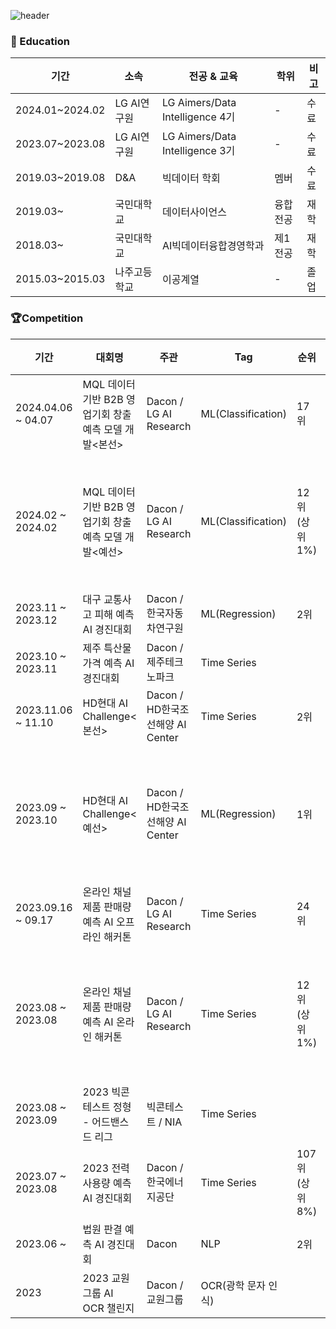 ![header](https://capsule-render.vercel.app/api?type=venom&color=gradient&height=150&section=header&text=Welcome%20to-nl-Machine%20Choi's%20Github&fontColor=000000&fontSize=40&animation=scaleIn)

### 📝 Education

|기간|소속|전공 & 교육|학위|비고|
|----|---|-----------|---|----|
|2024.01~2024.02|LG AI연구원|LG Aimers/Data Intelligence 4기|-|수료|
|2023.07~2023.08|LG AI연구원|LG Aimers/Data Intelligence 3기|-|수료|
|2019.03~2019.08|D&A|빅데이터 학회|멤버|수료|
|2019.03~|국민대학교|데이터사이언스|융합전공|재학|
|2018.03~|국민대학교|AI빅데이터융합경영학과|제1전공|재학|
|2015.03~2015.03|나주고등학교|이공계열|-|졸업|
### 🏆Competition
|기간|대회명|주관|Tag|순위|역할|비고|
|----|----|----|----|----|-|----|
|2024.04.06 ~ 04.07|MQL 데이터 기반 B2B 영업기회 창출 예측 모델 개발<본선>|Dacon / LG AI Research|ML(Classification)|17위|팀원| |
|2024.02 ~ 2024.02|MQL 데이터 기반 B2B 영업기회 창출 예측 모델 개발<예선>|Dacon / LG AI Research|ML(Classification)|12위(상위 1%)|팀원|(상위100명)오프라인 해커톤 진출|
|2023.11 ~ 2023.12|대구 교통사고 피해 예측 AI 경진대회|Dacon / 한국자동차연구원|ML(Regression)|2위|팀원| |
|2023.10 ~ 2023.11|제주 특산물 가격 예측 AI 경진대회|Dacon / 제주테크노파크|Time Series| |팀원| |
|2023.11.06 ~ 11.10|HD현대 AI Challenge<본선>|Dacon / HD한국조선해양 AI Center|Time Series|2위|팀장| |
|2023.09 ~ 2023.10|HD현대 AI Challenge<예선>|Dacon / HD한국조선해양 AI Center|ML(Regression)|1위|팀장|(상위10팀)오프라인 해커톤 진출|
|2023.09.16 ~ 09.17|온라인 채널 제품 판매량 예측 AI 오프라인 해커톤|Dacon / LG AI Research|Time Series|24위|팀장| |
|2023.08 ~ 2023.08|온라인 채널 제품 판매량 예측 AI 온라인 해커톤|Dacon / LG AI Research|Time Series|12위(상위 1%)|팀장|(상위100명)오프라인 해커톤 진출|
|2023.08 ~ 2023.09|2023 빅콘테스트 정형 - 어드밴스드 리그|빅콘테스트 / NIA|Time Series| |팀원| |
|2023.07 ~ 2023.08|2023 전력사용량 예측 AI 경진대회|Dacon / 한국에너지공단|Time Series|107위(상위 8%)|팀장| |
|2023.06 ~|법원 판결 예측 AI 경진대회|Dacon|NLP|2위|팀장|----|
|2023|2023 교원그룹 AI OCR 챌린지|Dacon / 교원그룹|OCR(광학 문자 인식)| |팀원| |


<!--
**JunYong-Choi/JunYong-Choi** is a ✨ _special_ ✨ repository because its `README.md` (this file) appears on your GitHub profile.

Here are some ideas to get you started:

- 🔭 I’m currently working on ...
- 🌱 I’m currently learning ...
- 👯 I’m looking to collaborate on ...
- 🤔 I’m looking for help with ...
- 💬 Ask me about ...
- 📫 How to reach me: ...
- 😄 Pronouns: ...
- ⚡ Fun fact: ...
-->
